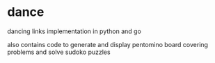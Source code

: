 dance
=====

dancing links implementation in python and go

also contains code to generate and display pentomino board covering problems and solve sudoko puzzles

